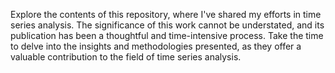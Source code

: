 Explore the contents of this repository, where I've shared my efforts in time series analysis. The significance of this work cannot be understated, and its publication has been a thoughtful and time-intensive process. Take the time to delve into the insights and methodologies presented, as they offer a valuable contribution to the field of time series analysis.
